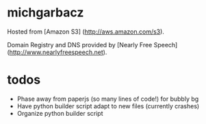 michgarbacz
===========

Hosted from [Amazon S3] (http://aws.amazon.com/s3).

Domain Registry and DNS provided by [Nearly Free Speech] (http://www.nearlyfreespeech.net).


todos
=====
* Phase away from paperjs (so many lines of code!) for bubbly bg
* Have python builder script adapt to new files (currently crashes)
* Organize python builder script
